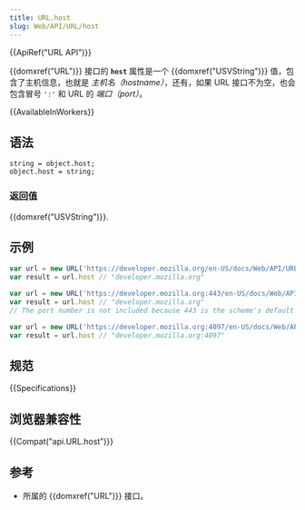 ```yaml
---
title: URL.host
slug: Web/API/URL/host
---
```

{{ApiRef("URL API")}}

{{domxref("URL")}} 接口的 **`host`** 属性是一个 {{domxref("USVString")}} 值，包含了主机信息，也就是 _主机名（hostname）_，还有，如果 URL 接口不为空，也会包含冒号 `':'` 和 URL 的 _端口（port）_。

{{AvailableInWorkers}}

## 语法

```plain
string = object.host;
object.host = string;
```

### 返回值

{{domxref("USVString")}}.

## 示例

```js
var url = new URL('https://developer.mozilla.org/en-US/docs/Web/API/URL/host');
var result = url.host // "developer.mozilla.org"

var url = new URL('https://developer.mozilla.org:443/en-US/docs/Web/API/URL/host');
var result = url.host // "developer.mozilla.org"
// The port number is not included because 443 is the scheme's default port

var url = new URL('https://developer.mozilla.org:4097/en-US/docs/Web/API/URL/host');
var result = url.host // "developer.mozilla.org:4097"
```

## 规范

{{Specifications}}

## 浏览器兼容性

{{Compat("api.URL.host")}}

## 参考

- 所属的 {{domxref("URL")}} 接口。

